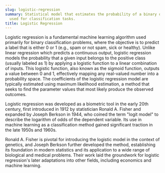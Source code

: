 ```yaml
---
slug: logistic-regression
summary: Statistical model that estimates the probability of a binary outcome, commonly
  used for classification tasks.
title: Logistic Regression
---
```


Logistic regression is a fundamental machine learning algorithm used primarily for binary classification problems, where the objective is to predict a label that is either 0 or 1 (e.g., spam or not spam, sick or healthy). Unlike linear regression which predicts a continuous output, logistic regression models the probability that a given input belongs to the positive class (usually labeled as 1) by applying a logistic function to a linear combination of inputs. This logistic function, also known as the sigmoid function, outputs a value between 0 and 1, effectively mapping any real-valued number into a probability space. The coefficients of the logistic regression model are typically estimated using maximum likelihood estimation, a method that seeks to find the parameter values that most likely produce the observed outcomes.

Logistic regression was developed as a biometric tool in the early 20th century, first introduced in 1912 by statistician Ronald A. Fisher and expanded by Joseph Berkson in 1944, who coined the term "logit model" to describe the logarithm of odds of the dependent variable. Its use in machine learning as a classification method gained significant traction in the late 1950s and 1960s.

Ronald A. Fisher is pivotal for introducing the logistic model in the context of genetics, and Joseph Berkson further developed the method, establishing its foundation in modern statistics and its application to a wide range of biological and medical problems. Their work laid the groundwork for logistic regression's later adaptations into other fields, including economics and machine learning.